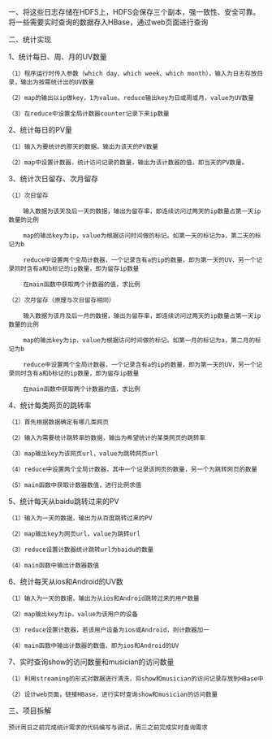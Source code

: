 一、将这些日志存储在HDFS上，HDFS会保存三个副本，强一致性、安全可靠。将一些需要实时查询的数据存入HBase，通过web页面进行查询

二、统计实现

  1、统计每日、周、月的UV数量

    （1）程序运行时传入参数（which day、which week、which month），输入为日志存放目录，输出为按需统计出的UV数量

    （2）map的输出以ip做key，1为value。reduce输出key为日或周或月，value为UV数量

    （3）在reduce中设置全局计数器counter记录下来ip数量

  2、统计每日的PV量

    （1）输入为要统计的那天的数据，输出为该天的PV数量

    （2）map中设置计数器，统计访问记录的数量，输出为该计数器的值，即当天的PV数量。

  3、统计次日留存、次月留存

    （1）次日留存

        输入数据为该天及后一天的数据，输出为留存率，即连续访问过两天的ip数量占第一天ip数量的比例

        map的输出key为ip，value为根据访问时间做的标记。如第一天的标记为a，第二天的标记为b

        reduce中设置两个全局计数器，一个记录含有a的ip的数量，即为第一天的UV，另一个记录同时含有a和b标记的ip数量，即为留存ip数量

        在main函数中获取两个计数器的值，求比例

    （2）次月留存（原理与次日留存相同）

        输入数据为该月及后一月的数据，输出为留存率，即连续访问过两天的ip数量占第一天ip数量的比例

        map的输出key为ip，value为根据访问时间做的标记。如第一月的标记为a，第二月的标记为b

        reduce中设置两个全局计数器，一个记录含有a的ip的数量，即为第一天的UV，另一个记录同时含有a和b标记的ip数量，即为留存ip数量

        在main函数中获取两个计数器的值，求比例

  4、统计每类网页的跳转率

    （1）首先根据数据确定有哪几类网页

    （2）输入为需要统计跳转率的数据，输出为希望统计的某类网页的跳转率

    （3）map输出key为该网页url，value为跳转网页url

    （4）reduce中设置两个全局计数器，其中一个记录该网页的数量，另一个为跳转网页的数量

    （5）main函数中获取计数器数值，进行比例求值

  5、统计每天从baidu跳转过来的PV

    （1）输入为一天的数据，输出为从百度跳转过来的PV

    （2）map输出key为网页url，value为跳转url

    （3）reduce设置计数器统计跳转url为baidu的数量

    （4）main函数中输出计数器数值

  6、统计每天从ios和Android的UV数

    （1）输入为一天的数据，输出为从ios和Android跳转过来的用户数量

    （2）map输出key为ip，value为该用户的设备

    （3）reduce设置计数器，若该用户设备为ios或Android，则计数器加一

    （4）main函数中输出计数器的数值，即为ios和Android的UV

  7、实时查询show的访问数量和musician的访问数量

    （1）利用streaming的形式对数据进行清洗，将show和musician的访问记录存放到HBase中

    （2）设计web页面，链接HBase，进行实时查询show和musician的访问数量

三、项目拆解

    预计周日之前完成统计需求的代码编写与调试，周三之前完成实时查询需求
